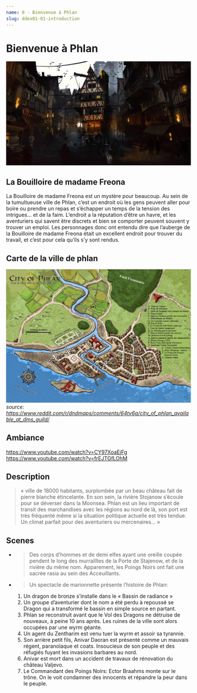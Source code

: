 ```yaml
---
name: 0 - Bienvenue à Phlan
slug: ddex01-01-introduction
---
```

# Bienvenue à Phlan

![heading](phlan.jpg)


## La Bouilloire de madame Freona
La Bouilloire de madame Freona est un mystère pour beaucoup. Au sein de la tumultueuse ville de Phlan, c’est un endroit où les gens peuvent aller pour boire ou prendre un repas et s’échapper un temps de la tension des intrigues... et de la faim. L’endroit a la réputation d’être un havre, et les aventuriers qui savent être discrets et bien se comporter peuvent souvent y trouver un emploi.
Les personnages donc ont entendu dire que l’auberge de la Bouilloire de madame Freona était un excellent endroit pour trouver du travail, et c’est pour cela qu’ils s’y sont rendus.


## Carte de la ville de phlan

![carte](phlan-map.jpg)
*source: https://www.reddit.com/r/dndmaps/comments/64ty6a/city_of_phlan_available_at_dms_guild/*

## Ambiance

https://www.youtube.com/watch?v=CY97XoaEjFg
https://www.youtube.com/watch?v=frEJTGfLOhM

## Description
> « ville de 18000 habitants, surplombée par un beau château fait de pierre blanche étincelante. En son sein, la rivière Stojanow s’écoule pour se déverser dans la Moonsea. Phlan est un lieu important de transit des marchandises avec les régions au nord de là, son port est très fréquenté même si la situation politique actuelle est très tendue. Un climat parfait pour des aventuriers ou mercenaires... »

## Scenes

 - > Des corps d’hommes et de demi elfes ayant une oreille coupée pendent le long des murraillles de la Porte de Stajenow, et de la rivière du même nom. Apparement, les Poings Noirs ont fait une sacrée rasia au sein des Acceuillants.

- > Un spectacle de marionnette présente l’histoire de Phlan:
  1. Un dragon de bronze s’installe dans le « Bassin de radiance »
  2. Un groupe d’aventurier dont le nom a été perdu à repoussé se Dragon qui a transformé le bassin en simple source en partant.
  3. Phlan se reconstruit avant que le Vol des Dragons ne détruise de nouveaux, à peine 10 ans après. Les ruines de la ville sont alors occupées par une wyrm géante.
  4. Un agent du Zentharim est venu tuer la wyrm et assoir sa tyrannie.
  5. Son arrière petit fils, Anivar Daoran est présenté comme un mauvais régent, paranoïaque et coats. Insoucieux de son peuple et des réfugiés fuyant les invasions barbares au nord.
  6. Anivar est mort dans un accident de travaux de rénovation du château Valjevo.
  7. Le Commandant des Poings Noirs: Ector Braahms monte sur le trône. On le voit condamner des innocents et répandre la peur dans le peuple.
